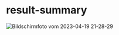 # result-summary
![Bildschirmfoto vom 2023-04-19 21-28-29](https://user-images.githubusercontent.com/84669111/233180015-8223846b-f673-46f1-aa2a-d50e4425c556.png)
